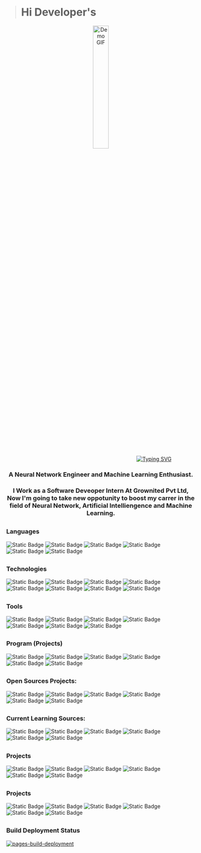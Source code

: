 > <h1 color="black">Hi Developer's </h1> 
<!-- Name Gif-->
<div align="center"> 
  <img src="https://github.com/user-attachments/assets/d159af85-a8be-4abc-9881-2521a3747970" alt="Demo GIF" width="29%" height="29%" align="center" />
</div> <br>
<div align="center">
  &nbsp;&nbsp;&nbsp;&nbsp;&nbsp;&nbsp;&nbsp;&nbsp;&nbsp;&nbsp;&nbsp;&nbsp;&nbsp;&nbsp;&nbsp;&nbsp;&nbsp;&nbsp;&nbsp;&nbsp;&nbsp;&nbsp;&nbsp;&nbsp;&nbsp;&nbsp;&nbsp;&nbsp;&nbsp;&nbsp;&nbsp;&nbsp;&nbsp;&nbsp;&nbsp;&nbsp;&nbsp;&nbsp;&nbsp;&nbsp;&nbsp;&nbsp;&nbsp;&nbsp;&nbsp;&nbsp;&nbsp;&nbsp;&nbsp;&nbsp;&nbsp;&nbsp;&nbsp;&nbsp;&nbsp;&nbsp;&nbsp;&nbsp;&nbsp;&nbsp;&nbsp;&nbsp;&nbsp;&nbsp;&nbsp;&nbsp;&nbsp;&nbsp;&nbsp;&nbsp;&nbsp;
  <a href="https://github.com/Innovate-With-Meet">
    <img src="https://readme-typing-svg.demolab.com?font=Bodoni&size=26&duration=2400&pause=2500&color=FFFFFF&background=7779FF00&random=true&width=435&lines=It's+Meet+!" alt="Typing SVG" />
  </a>
</div>
<h3 align="center">A Neural Network Engineer and Machine Learning Enthusiast.</h3>
<h3 align="center">I Work as a Software Deveoper Intern At Grownited Pvt Ltd,  Now I'm going to take new oppotunity to boost my carrer in the field of Neural Network, Artificial Intelliengence and Machine Learning. </h3>

##
<h3> Languages </h3>

![Static Badge](https://img.shields.io/badge/Python-Framework?logo=python&color=black)
![Static Badge](https://img.shields.io/badge/JavaScript-Framework?logo=javascript&color=black)
![Static Badge](https://img.shields.io/badge/Django-Framework?logo=django&logoColor=green&color=black)
![Static Badge](https://img.shields.io/badge/FastAPI-Framework?logo=fastapi&color=black)
![Static Badge](https://img.shields.io/badge/PostgreSql-db?logo=postgresql&color=black)
![Static Badge](https://img.shields.io/badge/Mysql-git?logo=mysql&logoColor=red&color=black)

##
<h3> Technologies </h3>

![Static Badge](https://img.shields.io/badge/React-lib?logo=react&color=black)
![Static Badge](https://img.shields.io/badge/Mui-lib?logo=mui&color=black)
![Static Badge](https://img.shields.io/badge/Numpy-lib?logo=numpy&logoColor=blue&color=black)
![Static Badge](https://img.shields.io/badge/TensorFlow-lib?logo=tensorflow&color=black)
![Static Badge](https://img.shields.io/badge/ScikitLearn-lib?logo=scikitlearn&color=black)
![Static Badge](https://img.shields.io/badge/Pandas-lib?logo=pandas&color=black)
![Static Badge](https://img.shields.io/badge/Node.Js-lib?logo=nodedotjs&color=black)
![Static Badge](https://img.shields.io/badge/NPM-git?logo=npm&logoColor=red&color=black)

##
<h3> Tools</h3>

![Static Badge](https://img.shields.io/badge/FreecodeCamp-lib?logo=freecodecamp&logoColor=orange&color=black)
![Static Badge](https://img.shields.io/badge/Git-git?logo=git&color=black)
![Static Badge](https://img.shields.io/badge/Github-git?logo=github&color=black)
![Static Badge](https://img.shields.io/badge/Leetcode-git?logo=leetcode&logoColor=red&color=black)
![Static Badge](https://img.shields.io/badge/Hackerrank-git?logo=hackerrank&logoColor=red&color=black)
![Static Badge](https://img.shields.io/badge/Codesandbox-git?logo=codesandbox&color=black)
![Static Badge](https://img.shields.io/badge/JupyterNoteBook-tools?logo=jupyter&color=black)





##
<h3> Program (Projects) </h3>

![Static Badge](https://img.shields.io/badge/StudyWeb-project?logo=google&color=black)
![Static Badge](https://img.shields.io/badge/DiseasePrediction-project?logo=django&color=black)
![Static Badge](https://img.shields.io/badge/Urban%20Service-project?logo=fastapi&color=black)
![Static Badge](https://img.shields.io/badge/PackPal-Project?logo=fastapi&color=black)
![Static Badge](https://img.shields.io/badge/Portfolio-project?logo=github&color=black)
![Static Badge](https://img.shields.io/badge/FocusFlow-Project?logo=publons&color=black)


##
<h3> Open Sources Projects: </h3>

![Static Badge](https://img.shields.io/badge/StudyWeb-project?logo=google&color=black)
![Static Badge](https://img.shields.io/badge/DiseasePrediction-project?logo=django&color=black)
![Static Badge](https://img.shields.io/badge/Urban%20Service-project?logo=fastapi&color=black)
![Static Badge](https://img.shields.io/badge/PackPal-Project?logo=fastapi&color=black)
![Static Badge](https://img.shields.io/badge/Portfolio-project?logo=github&color=black)
![Static Badge](https://img.shields.io/badge/FocusFlow-Project?logo=publons&color=black)


##
<h3> Current Learning Sources: </h3>

![Static Badge](https://img.shields.io/badge/StudyWeb-project?logo=google&color=black)
![Static Badge](https://img.shields.io/badge/DiseasePrediction-project?logo=django&color=black)
![Static Badge](https://img.shields.io/badge/Urban%20Service-project?logo=fastapi&color=black)
![Static Badge](https://img.shields.io/badge/PackPal-Project?logo=fastapi&color=black)
![Static Badge](https://img.shields.io/badge/Portfolio-project?logo=github&color=black)
![Static Badge](https://img.shields.io/badge/FocusFlow-Project?logo=publons&color=black)


##
<h3> Projects </h3>

![Static Badge](https://img.shields.io/badge/StudyWeb-project?logo=google&color=black)
![Static Badge](https://img.shields.io/badge/DiseasePrediction-project?logo=django&color=black)
![Static Badge](https://img.shields.io/badge/Urban%20Service-project?logo=fastapi&color=black)
![Static Badge](https://img.shields.io/badge/PackPal-Project?logo=fastapi&color=black)
![Static Badge](https://img.shields.io/badge/Portfolio-project?logo=github&color=black)
![Static Badge](https://img.shields.io/badge/FocusFlow-Project?logo=publons&color=black)


##
<h3> Projects </h3>

![Static Badge](https://img.shields.io/badge/StudyWeb-project?logo=google&color=black)
![Static Badge](https://img.shields.io/badge/DiseasePrediction-project?logo=django&color=black)
![Static Badge](https://img.shields.io/badge/Urban%20Service-project?logo=fastapi&color=black)
![Static Badge](https://img.shields.io/badge/PackPal-Project?logo=fastapi&color=black)
![Static Badge](https://img.shields.io/badge/Portfolio-project?logo=github&color=black)
![Static Badge](https://img.shields.io/badge/FocusFlow-Project?logo=publons&color=black)


##
<h3> Build Deployment Status</h3>

[![pages-build-deployment](https://github.com/Innovate-With-Meet/Personal-Portfolio/actions/workflows/pages/pages-build-deployment/badge.svg)](https://github.com/Innovate-With-Meet/Personal-Portfolio/actions/workflows/pages/pages-build-deployment)


<!--
[![GitHub Streak](https://github-readme-streak-stats.herokuapp.com?user=Innovate-With-Meet)](https://git.io/streak-stats)
<h3><br></h3>


<div align="center" style="display: flex; justify-content: center; gap: 2%; flex-wrap: wrap;">
  
  <a href="https://github.com/Innovate-With-Meet">
    <img src="https://github-readme-streak-stats.herokuapp.com?user=Innovate-With-Meet&theme=highcontrast&date_format=%5BY.%5Dn.j" alt="GitHub Streak" width="48%" />
  </a>
  
  &nbsp;
  
  <a href="https://github.com/Innovate-With-Meet">
    <img src="https://github-readme-activity-graph.vercel.app/graph?username=Innovate-With-Meet&bg_color=8fb6ff&color=ffffff&line=000000&point=ffffff&area=true&hide_border=true" alt="GitHub Activity Graph" width="48%" />
  </a>

</div> -->
